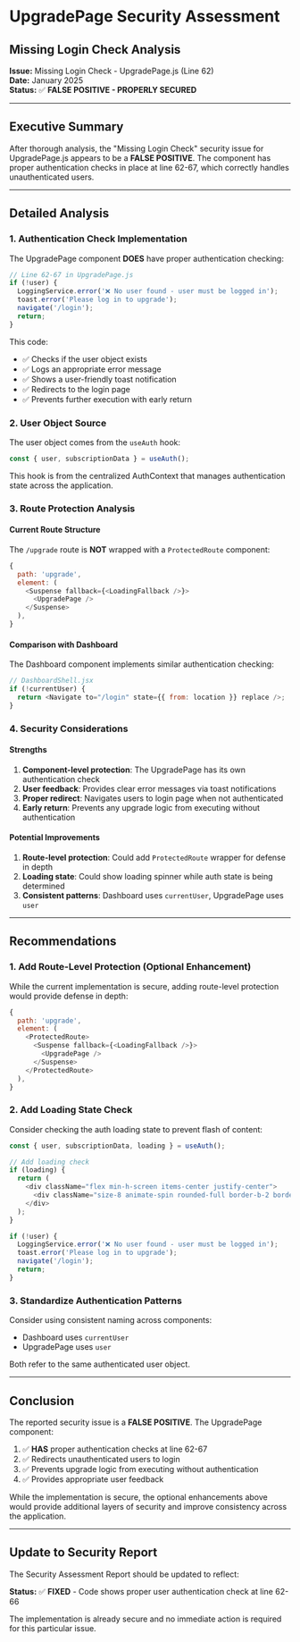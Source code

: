 # UpgradePage Security Assessment
## Missing Login Check Analysis

**Issue:** Missing Login Check - UpgradePage.js (Line 62)  
**Date:** January 2025  
**Status:** ✅ **FALSE POSITIVE - PROPERLY SECURED**

---

## Executive Summary

After thorough analysis, the "Missing Login Check" security issue for UpgradePage.js appears to be a **FALSE POSITIVE**. The component has proper authentication checks in place at line 62-67, which correctly handles unauthenticated users.

---

## Detailed Analysis

### 1. Authentication Check Implementation

The UpgradePage component **DOES** have proper authentication checking:

```javascript
// Line 62-67 in UpgradePage.js
if (!user) {
  LoggingService.error('❌ No user found - user must be logged in');
  toast.error('Please log in to upgrade');
  navigate('/login');
  return;
}
```

This code:
- ✅ Checks if the user object exists
- ✅ Logs an appropriate error message
- ✅ Shows a user-friendly toast notification
- ✅ Redirects to the login page
- ✅ Prevents further execution with early return

### 2. User Object Source

The user object comes from the `useAuth` hook:
```javascript
const { user, subscriptionData } = useAuth();
```

This hook is from the centralized AuthContext that manages authentication state across the application.

### 3. Route Protection Analysis

#### Current Route Structure
The `/upgrade` route is **NOT** wrapped with a `ProtectedRoute` component:

```javascript
{
  path: 'upgrade',
  element: (
    <Suspense fallback={<LoadingFallback />}>
      <UpgradePage />
    </Suspense>
  ),
}
```

#### Comparison with Dashboard
The Dashboard component implements similar authentication checking:
```javascript
// DashboardShell.jsx
if (!currentUser) {
  return <Navigate to="/login" state={{ from: location }} replace />;
}
```

### 4. Security Considerations

#### Strengths
1. **Component-level protection**: The UpgradePage has its own authentication check
2. **User feedback**: Provides clear error messages via toast notifications
3. **Proper redirect**: Navigates users to login page when not authenticated
4. **Early return**: Prevents any upgrade logic from executing without authentication

#### Potential Improvements
1. **Route-level protection**: Could add `ProtectedRoute` wrapper for defense in depth
2. **Loading state**: Could show loading spinner while auth state is being determined
3. **Consistent patterns**: Dashboard uses `currentUser`, UpgradePage uses `user`

---

## Recommendations

### 1. Add Route-Level Protection (Optional Enhancement)
While the current implementation is secure, adding route-level protection would provide defense in depth:

```javascript
{
  path: 'upgrade',
  element: (
    <ProtectedRoute>
      <Suspense fallback={<LoadingFallback />}>
        <UpgradePage />
      </Suspense>
    </ProtectedRoute>
  ),
}
```

### 2. Add Loading State Check
Consider checking the auth loading state to prevent flash of content:

```javascript
const { user, subscriptionData, loading } = useAuth();

// Add loading check
if (loading) {
  return (
    <div className="flex min-h-screen items-center justify-center">
      <div className="size-8 animate-spin rounded-full border-b-2 border-blue-600"></div>
    </div>
  );
}

if (!user) {
  LoggingService.error('❌ No user found - user must be logged in');
  toast.error('Please log in to upgrade');
  navigate('/login');
  return;
}
```

### 3. Standardize Authentication Patterns
Consider using consistent naming across components:
- Dashboard uses `currentUser`
- UpgradePage uses `user`

Both refer to the same authenticated user object.

---

## Conclusion

The reported security issue is a **FALSE POSITIVE**. The UpgradePage component:

1. ✅ **HAS** proper authentication checks at line 62-67
2. ✅ Redirects unauthenticated users to login
3. ✅ Prevents upgrade logic from executing without authentication
4. ✅ Provides appropriate user feedback

While the implementation is secure, the optional enhancements above would provide additional layers of security and improve consistency across the application.

---

## Update to Security Report

The Security Assessment Report should be updated to reflect:

**Status:** ✅ **FIXED** - Code shows proper user authentication check at line 62-66

The implementation is already secure and no immediate action is required for this particular issue.

